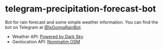 # telegram-precipitation-forecast-bot
Bot for rain forecast and some simple weather information. You can find the bot on Telegram at [@IsGonnaRainBot](http://t.me/IsGonnaRainBot).

* Weather API: [Powered by Dark Sky](https://darksky.net/poweredby/)
* Geolocation API: [Nominatim OSM](https://nominatim.openstreetmap.org/)
